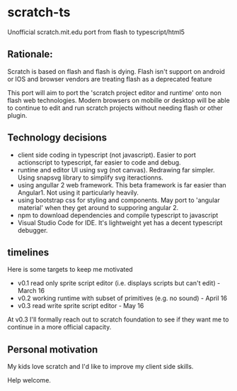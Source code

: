 # scratch-ts
Unofficial scratch.mit.edu port from flash to typescript/html5

## Rationale:
Scratch is based on flash and flash is dying.  Flash isn't support on android or IOS and browser vendors are treating flash as a deprecated feature

This port will aim to port the 'scratch project editor and runtime' onto non flash web technologies.  Modern browsers on mobille or desktop will be able to continue to edit and run scratch projects without needing flash or other plugin.

## Technology decisions
 - client side coding in typescript (not javascript).  Easier to port actionscript to typescript, far easier to code and debug.
 - runtine and editor UI using svg (not canvas).  Redrawing far simpler.  Using snapsvg library to simplify svg iteractionns.
 - using angullar 2 web framework.  This beta framework is far easier than Angular1.  Not using it particularly heavily.
 - using bootstrap css for styling and components.  May port to 'angular material' when they get around to supporing angular 2.
 - npm to download dependencies and compile typescript to javascript
 - Visual Studio Code for IDE.  It's lightweight yet has a decent typescript debugger.

## timelines
Here is some targets to keep me motivated
 - v0.1 read only sprite script editor (i.e. displays scripts but can't edit) - March 16
 - v0.2 working runtime with subset of primitives (e.g. no sound) - April 16
 - v0.3 read write sprite script editor - May 16 

At v0.3 I'll formally reach out to scratch foundation to see if they want me to continue in a more official capacity.

## Personal motivation
My kids love scratch and I'd like to improve my client side skills.

Help welcome.


